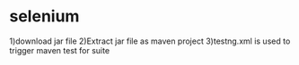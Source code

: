 # selenium

1)download jar file 
2)Extract jar file as maven project
3)testng.xml is used to trigger maven test for suite
